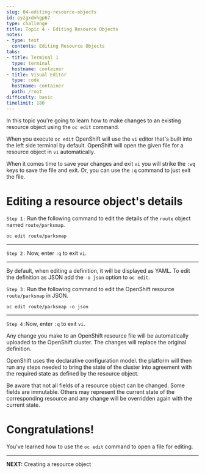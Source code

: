 ```yaml
---
slug: 04-editing-resource-objects
id: pyzgxdvhgp67
type: challenge
title: Topic 4 - Editing Resource Objects
notes:
- type: text
  contents: Editing Resource Objects
tabs:
- title: Terminal 1
  type: terminal
  hostname: container
- title: Visual Editor
  type: code
  hostname: container
  path: /root
difficulty: basic
timelimit: 180
---
```

In this topic you're going to learn how to make changes to an existing resource object using the `oc edit` command.

When you execute `oc edit` OpenShift will use the `vi` editor that's built into the left side terminal by default. OpenShift will open the given file for a resource object in `vi` automatically.

When it comes time to save your changes and exit `vi` you will strike the `:wq` keys to save the file and exit. Or, you can use the `:q` command to just exit the file.

# Editing a resource object's details

`Step 1:` Run the following command to edit the details of the `route` object named `route/parksmap`.

```
oc edit route/parksmap
```

----

`Step 2:`  Now, enter `:q` to exit `vi`.

----

By default, when editing a definition, it will be displayed as YAML. To edit the definition as JSON add the ``-o json`` option to `oc edit`.

`Step 3:` Run the following command to edit the OpenShift resource `route/parksmap` in JSON.

```
oc edit route/parksmap -o json
```

----

`Step 4:`Now, enter `:q` to exit `vi`.

Any change you make to an OpenShift resource file will be automatically uploaded to the OpenShift cluster. The changes will replace the original definition.

OpenShift uses the declarative configuration model. the platform will then run any steps needed to bring the state of the cluster into agreement with the required state as defined by the resource object.

Be aware that not all fields of a resource object can be changed. Some fields are immutable. Others may represent the current state of the corresponding resource and any change will be overridden again with the current state.

# Congratulations!

 You've learned how to use the `oc edit` command to open a file for editing.

----

**NEXT:** Creating a resource object
